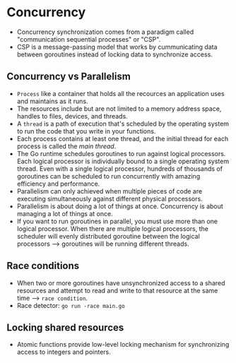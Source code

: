 # Concurrency
- Concurrency synchronization comes from a paradigm called "communication sequential processes" or "CSP".
- CSP is a message-passing model that works by cummunicating data between goroutines instead of locking data to synchronize access.

## Concurrency vs Parallelism
- `Process` like a container that holds all the recources an application uses and maintains as it runs.
- The resources include but are not limited to a memory address space, handles to files, devices, and threads.
- A `thread` is a path of execution that's scheduled by the operating system to run the code that you write in your functions.
- Each process contains at least one thread, and the initial thread for each process is called the _main thread_.
- The Go runtime schedules goroutines to run against logical processors. Each logical processor is individually bound to a single operating system thread. Even with a single logical processor, hundreds of thousands of goroutines can be scheduled to run concurrently with amazing efficiency and performance.
- Parallelism can only achieved when multiple pieces of code are executing simultaneously against different physical processors.
- Parallelism is about doing a lot of things at once. Concurrency is about managing a lot of things at once.
- If you want to run goroutines in parallel, you must use more than one logical processor. When there are multiple logical processors, the scheduler will evenly distributed goroutine between the logical processors --> goroutines will be running different threads.

## Race conditions
- When two or more goroutines have unsynchronized access to a shared resources and attempt to read and write to that resource at the same time --> `race condition`.
- Race detector: `go run -race main.go`

## Locking shared resources
- Atomic functions provide low-level locking mechanism for synchronizing access to integers and pointers.
